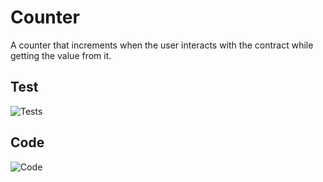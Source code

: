 # Counter

A counter that increments when the user interacts with the contract while getting the value from it.

## Test

![Tests](https://i.imgur.com/aRsHsT2.png)

## Code

![Code](https://i.imgur.com/AP7m7jj.png)
